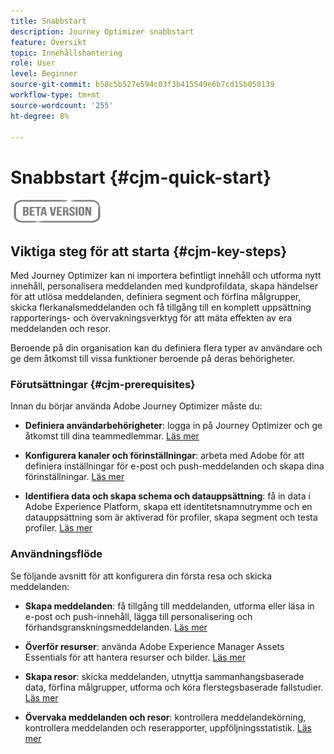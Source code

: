 ```yaml
---
title: Snabbstart
description: Journey Optimizer snabbstart
feature: Översikt
topic: Innehållshantering
role: User
level: Beginner
source-git-commit: b58c5b527e594c03f3b415549e6b7cd15b050139
workflow-type: tm+mt
source-wordcount: '255'
ht-degree: 8%

---
```


# Snabbstart {#cjm-quick-start}

![](assets/do-not-localize/badge.png)

## Viktiga steg för att starta {#cjm-key-steps}

Med Journey Optimizer kan ni importera befintligt innehåll och utforma nytt innehåll, personalisera meddelanden med kundprofildata, skapa händelser för att utlösa meddelanden, definiera segment och förfina målgrupper, skicka flerkanalsmeddelanden och få tillgång till en komplett uppsättning rapporterings- och övervakningsverktyg för att mäta effekten av era meddelanden och resor.

Beroende på din organisation kan du definiera flera typer av användare och ge dem åtkomst till vissa funktioner beroende på deras behörigheter.

### Förutsättningar {#cjm-prerequisites}

Innan du börjar använda Adobe Journey Optimizer måste du:

* **Definiera användarbehörigheter**: logga in på Journey Optimizer och ge åtkomst till dina teammedlemmar. [Läs mer](../using/administration/permissions.md)

* **Konfigurera kanaler och förinställningar**: arbeta med Adobe för att definiera inställningar för e-post och push-meddelanden och skapa dina förinställningar. [Läs mer](../using/configuration/message-presets.md)

* **Identifiera data och skapa schema och datauppsättning**: få in data i Adobe Experience Platform, skapa ett identitetsnamnutrymme och en datauppsättning som är aktiverad för profiler, skapa segment och testa profiler. [Läs mer](https://experienceleague.adobe.com/docs/experience-platform/ingestion/home.html)


### Användningsflöde

Se följande avsnitt för att konfigurera din första resa och skicka meddelanden:

* **Skapa meddelanden**: få tillgång till meddelanden, utforma eller läsa in e-post och push-innehåll, lägga till personalisering och förhandsgranskningsmeddelanden. [Läs mer](create-message.md)

* **Överför resurser**: använda Adobe Experience Manager Assets Essentials för att hantera resurser och bilder. [Läs mer](assets-essentials.md)

<!--* **Define audience**: create segments, create events, manage consent and privacy. [Read more](audiences.md)-->

* **Skapa resor**: skicka meddelanden, utnyttja sammanhangsbaserade data, förfina målgrupper, utforma och köra flerstegsbaserade fallstudier. [Läs mer](building-journeys/journey.md)

* **Övervaka meddelanden och resor**: kontrollera meddelandekörning, kontrollera meddelanden och reserapporter, uppföljningsstatistik. [Läs mer](message-monitoring.md)
